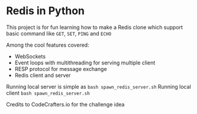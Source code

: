 # Redis in Python

This project is for fun learning how to make a Redis clone which support basic command like `GET`, 
`SET`, `PING` and `ECHO`


Among the cool features covered:
* WebSockets
* Event loops with multithreading for serving multiple client
* RESP protocol for message exchange
* Redis client and server

Running local server is simple as `bash spawn_redis_server.sh`
Running local client `bash spawn_redis_server.sh`

Credits to CodeCrafters.io for the challenge idea
